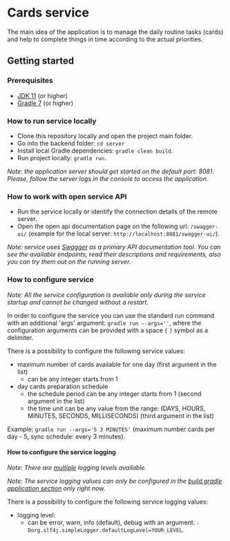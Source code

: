 # Cards service

The main idea of the application is to manage the daily routine tasks (cards)
and help to complete things in time according to the actual priorities.

## Getting started

### Prerequisites

- [JDK 11](https://jdk.java.net/java-se-ri/11) (or higher)
- [Gradle 7](https://gradle.org/releases/) (or higher)

### How to run service locally

- Clone this repository locally and open the project main folder.
- Go into the backend folder: `cd server`
- Install local Gradle dependencies: `gradle clean build`.
- Run project locally: `gradle run`.

_Note: the application server should get started on the default port: 8081.
Please, follow the server logs in the console to access the application._

### How to work with open service API

- Run the service locally or identify the connection details of the remote server.
- Open the open api documentation page on the following url: `/swagger-ui/`
  (example for the local server: `http://localhost:8081/swagger-ui/`).

_Note: service uses [Swagger](https://swagger.io/) as a primary API documentation tool.
You can see the available endpoints, read their descriptions and requirements,
also you can try them out on the running server._

### How to configure service

_Note: All the service configuration is available only during the service startup and cannot be changed without a restart._

In order to configure the service you can use the standard run command with an additional 'args' argument:
`gradle run --args=''`, where the configuration arguments can be provided with a space (` `) symbol as a delimiter.

There is a possibility to configure the following service values:

- maximum number of cards available for one day (first argument in the list)
  - can be any integer starts from 1
- day cards preparation schedule
  - the schedule period can be any integer starts from 1 (second argument in the list)
  - the time unit can be any value from the range: (DAYS, HOURS, MINUTES, SECONDS, MILLISECONDS) (third argument in the list)

Example: `gradle run --args='5 3 MINUTES'` (maximum number cards per day - 5, sync schedule: every 3 minutes).

#### How to configure the service logging

_Note: There are [multiple](https://sematext.com/blog/logging-levels/) logging levels available._

_Note: The service logging values can only be configured in the [build.gradle application section](./build.gradle) only right now._

There is a possibility to configure the following service logging values:

- logging level: 
  - can be error, warn, info (default), debug with an argument: ``-Dorg.slf4j.simpleLogger.defaultLogLevel=YOUR_LEVEL``.

